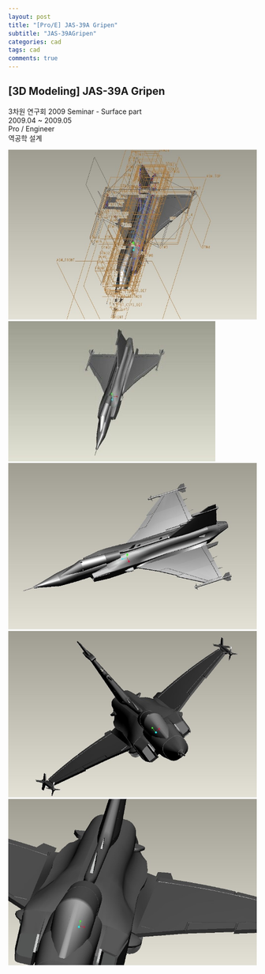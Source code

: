 ```yaml
---
layout: post
title: "[Pro/E] JAS-39A Gripen"
subtitle: "JAS-39AGripen"
categories: cad
tags: cad
comments: true
---
```


## [3D Modeling] JAS-39A Gripen
3차원 연구회 2009 Seminar - Surface part<br>
2009.04 ~ 2009.05<br>
Pro / Engineer<br>
역공학 설계<br>

![Image](https://github.com/JeongJaeyoung0/JeongJaeyoung0.github.io/blob/master/assets/img/cad/JAS-39A_Gripen_(1).JPG?raw=true)
![Image](https://github.com/JeongJaeyoung0/JeongJaeyoung0.github.io/blob/master/assets/img/cad/JAS-39A_Gripen_(2).JPG?raw=true)
![Image](https://github.com/JeongJaeyoung0/JeongJaeyoung0.github.io/blob/master/assets/img/cad/JAS-39A_Gripen_(3).JPG?raw=true)
![Image](https://github.com/JeongJaeyoung0/JeongJaeyoung0.github.io/blob/master/assets/img/cad/JAS-39A_Gripen_(4).JPG?raw=true)
![Image](https://github.com/JeongJaeyoung0/JeongJaeyoung0.github.io/blob/master/assets/img/cad/JAS-39A_Gripen_(5).JPG?raw=true)